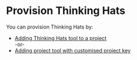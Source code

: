 # Provision Thinking Hats


You can provision Thinking Hats by:
- [Adding Thinking Hats tool to a project](https://docs.developer.tech.gov.sg/docs/ship-hats-portal/#/manage-tools)  
  -or-
- [Adding project tool with customised project key](https://docs.developer.tech.gov.sg/docs/ship-hats-portal/#/manage-tools?id=create-project-tool-with-customised-project-key)